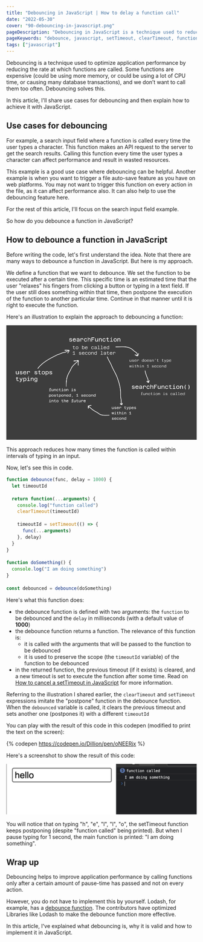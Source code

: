 ```yaml
---
title: "Debouncing in JavaScript | How to delay a function call"
date: "2022-05-30"
cover: "90-debouncing-in-javascript.png"
pageDescription: "Debouncing in JavaScript is a technique used to reduce the rate at which a function is called and helps to improve performance in an application."
pageKeywords: "debounce, javascript, setTimeout, clearTimeout, function, debounce function, lodash"
tags: ["javascript"]
---
```


Debouncing is a technique used to optimize application performance by reducing the rate at which functions are called. Some functions are expensive (could be using more memory, or could be using a lot of CPU time, or causing many database transactions), and we don’t want to call them too often. Debouncing solves this.

In this article, I'll share use cases for debouncing and then explain how to achieve it with JavaScript.

## Use cases for debouncing

For example, a search input field where a function is called every time the user types a character. This function makes an API request to the server to get the search results. Calling this function every time the user types a character can affect performance and result in wasted resources.

This example is a good use case where debouncing can be helpful. Another example is when you want to trigger a file auto-save feature as you have on web platforms. You may not want to trigger this function on every action in the file, as it can affect performance also. It can also help to use the debouncing feature here.

For the rest of this article, I'll focus on the search input field example.

So how do you debounce a function in JavaScript?

## How to debounce a function in JavaScript

Before writing the code, let's first understand the idea. Note that there are many ways to debounce a function in JavaScript. But here is my approach.

We define a function that we want to debounce. We set the function to be executed after a certain time. This specific time is an estimated time that the user "relaxes" his fingers from clicking a button or typing in a text field. If the user still does something within that time, then postpone the execution of the function to another particular time. Continue in that manner until it is right to execute the function.

Here's an illustration to explain the approach to debouncing a function:

![Illustration for debouncing approach](./debounce-approach-illustration.png)

This approach reduces how many times the function is called within intervals of typing in an input.

Now, let's see this in code.

```javascript
function debounce(func, delay = 1000) {
  let timeoutId

  return function(...arguments) {
    console.log("function called")
    clearTimeout(timeoutId)

    timeoutId = setTimeout(() => {
      func(...arguments)
    }, delay)
  }
}

function doSomething() {
  console.log("I am doing something")
}

const debounced = debounce(doSomething)
```

Here's what this function does:

- the debounce function is defined with two arguments: the `function` to be debounced and the `delay` in milliseconds (with a default value of **1000**)
- the debounce function returns a function. The relevance of this function is:
  - it is called with the arguments that will be passed to the function to be debounced
  - it is used to preserve the scope (the `timeoutId` variable) of the function to be debounced
- in the returned function, the previous timeout (if it exists) is cleared, and a new timeout is set to execute the function after some time. Read on [How to cancel a setTimeout in JavaScript](https://dev.to/dillionmegida/how-to-cancel-a-settimeout-in-javascript-l2p) for more information.

Referring to the illustration I shared earlier, the `clearTimeout` and `setTimeout` expressions imitate the "postpone" function in the debounce function. When the `debounced` variable is called, it clears the previous timeout and sets another one (postpones it) with a different `timeoutId`

You can play with the result of this code in this codepen (modified to print the text on the screen):

{% codepen https://codepen.io/Dillion/pen/oNEERjx %}

Here's a screenshot to show the result of this code:

![Debouncing result on the browser](./debounce-result-on-browser.png)

You will notice that on typing "h", "e", "l", "l", "o", the setTimeout function keeps postponing (despite "function called" being printed). But when I pause typing for 1 second, the main function is printed: "I am doing something".

## Wrap up

Debouncing helps to improve application performance by calling functions only after a certain amount of pause-time has passed and not on every action.

However, you do not have to implement this by yourself. Lodash, for example, has a [debounce function](https://lodash.com/docs/4.17.15#debounce). The contributors have optimized Libraries like Lodash to make the debounce function more effective.

In this article, I've explained what debouncing is, why it is valid and how to implement it in JavaScript.
